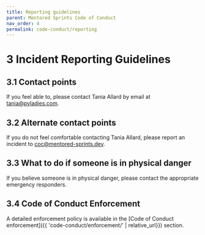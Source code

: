 ```yaml
---
title: Reporting guidelines
parent: Mentored Sprints Code of Conduct
nav_order: 4
permalink: code-conduct/reporting
---
```


# 3 Incident Reporting Guidelines

## 3.1 Contact points

If you feel able to, please contact Tania Allard by email at [tania@pyladies.com](mailto:tania@pyladies.com).

## 3.2 Alternate contact points

If you do not feel comfortable contacting Tania Allard, please report an incident to [coc@mentored-sprints.dev](mailto:coc@mentored-sprints.dev).

## 3.3 What to do if someone is in physical danger

If you believe someone is in physical danger, please contact the appropriate emergency responders.

## 3.4 Code of Conduct Enforcement

A detailed enforcement policy is available in the [Code of Conduct enforcement]({{ 'code-conduct/enforcement/' | relative_url}}) section.
